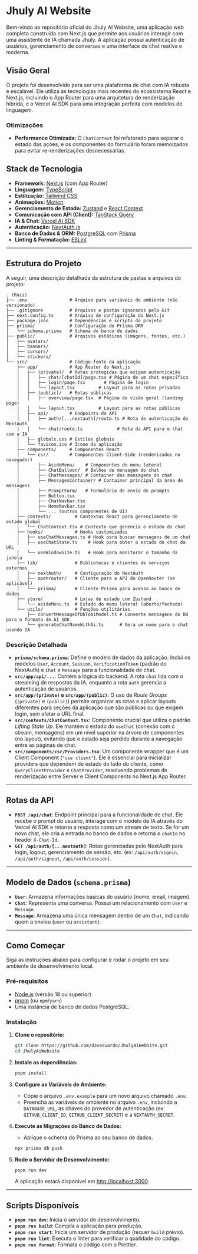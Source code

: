 # Jhuly AI Website

Bem-vindo ao repositório oficial do Jhuly AI Website, uma aplicação web completa construída com Next.js que permite aos usuários interagir com uma assistente de IA chamada Jhuly. A aplicação possui autenticação de usuários, gerenciamento de conversas e uma interface de chat reativa e moderna.

## Visão Geral

O projeto foi desenvolvido para ser uma plataforma de chat com IA robusta e escalável. Ele utiliza as tecnologias mais recentes do ecossistema React e Next.js, incluindo o App Router para uma arquitetura de renderização híbrida, e o Vercel AI SDK para uma integração perfeita com modelos de linguagem.

### Otimizações

- **Performance Otimizada:** O `ChatContext` foi refatorado para separar o estado das ações, e os componentes do formulário foram memoizados para evitar re-renderizações desnecessárias.

## Stack de Tecnologia

- **Framework:** [Next.js](https://nextjs.org/) (com App Router)
- **Linguagem:** [TypeScript](https://www.typescriptlang.org/)
- **Estilização:** [Tailwind CSS](https://tailwindcss.com/)
- **Animações:** [Motion](https://motion.dev)
- **Gerenciamento de Estado:** [Zustand](https://zustand-demo.pmnd.rs/) e [React Context](https://react.dev/learn/passing-data-deeply-with-context)
- **Comunicação com API (Client):** [TanStack Query](https://tanstack.com/query/latest)
- **IA & Chat:** [Vercel AI SDK](https://sdk.vercel.ai/)
- **Autenticação:** [NextAuth.js](https://next-auth.js.org/)
- **Banco de Dados & ORM:** [PostgreSQL](https://www.postgresql.org/) com [Prisma](https://www.prisma.io/)
- **Linting & Formatação:** [ESLint](https://eslint.org/)

---

## Estrutura do Projeto

A seguir, uma descrição detalhada da estrutura de pastas e arquivos do projeto:

```
. (Raiz)
├── .env                # Arquivo para variáveis de ambiente (não versionado)
├── .gitignore          # Arquivos e pastas ignorados pelo Git
├── next.config.ts      # Arquivo de configuração do Next.js
├── package.json        # Dependências e scripts do projeto
├── prisma/             # Configuração do Prisma ORM
│   └── schema.prisma   # Schema do banco de dados
├── public/             # Arquivos estáticos (imagens, fontes, etc.)
│   ├── avatars/
│   ├── banners/
│   ├── cursors/
│   └── stickers/
└── src/                # Código-fonte da aplicação
    ├── app/            # App Router do Next.js
    │   ├── (private)/  # Rotas protegidas que exigem autenticação
    │   │   ├── chat/[chatId]/page.tsx # Página de um chat específico
    │   │   ├── login/page.tsx       # Página de login
    │   │   └── layout.tsx         # Layout para as rotas privadas
    │   ├── (public)/   # Rotas públicas
    │   │   ├── overview/page.tsx  # Página de visão geral (landing page)
    │   │   └── layout.tsx         # Layout para as rotas públicas
    │   ├── api/        # Endpoints da API
    │   │   ├── auth/[...nextauth]/route.ts # Rota de autenticação do NextAuth
    │   │   └── chat/route.ts             # Rota da API para o chat com a IA
    │   ├── globals.css # Estilos globais
    │   └── favicon.ico # Ícone da aplicação
    ├── components/     # Componentes React
    │   └── csr/        # Componentes Client-Side (renderizados no navegador)
    │       ├── AsideMenu/    # Componentes do menu lateral
    │       ├── ChatBalloon/  # Balões de mensagem do chat
    │       ├── ChatMessages/ # Container das mensagens do chat
    │       ├── MessagesContainer/ # Container principal da área de mensagens
    │       ├── PromptForm/   # Formulário de envio de prompts
    │       ├── Button.tsx
    │       ├── ChatNavbar.tsx
    │       ├── HomeNavbar.tsx
    │       └── ... (outros componentes de UI)
    ├── contexts/         # Contextos React para gerenciamento de estado global
    │   └── ChatContext.tsx # Contexto que gerencia o estado do chat
    ├── hooks/            # Hooks customizados
    │   ├── useChatMessages.ts # Hook para buscar mensagens de um chat
    │   ├── useChatState.ts    # Hook para obter o estado do chat da URL
    │   └── useWindowSize.ts   # Hook para monitorar o tamanho da janela
    ├── lib/              # Bibliotecas e clientes de serviços externos
    │   ├── nextAuth/     # Configuração do NextAuth
    │   ├── openrouter/   # Cliente para a API do OpenRouter (se aplicável)
    │   └── prisma/       # Cliente Prisma para acesso ao banco de dados
    ├── store/            # Lojas de estado com Zustand
    │   └── asideMenu.ts  # Estado do menu lateral (aberto/fechado)
    └── utils/            # Funções utilitárias
        ├── convertMessageOfDbToAiModel.ts # Converte mensagens do DB para o formato do AI SDK
        └── generateChatNameWithAi.ts      # Gera um nome para o chat usando IA
```

### Descrição Detalhada

- **`prisma/schema.prisma`**: Define o modelo de dados da aplicação. Inclui os modelos `User`, `Account`, `Session`, `VerificationToken` (padrão do NextAuth) e `Chat` e `Message` para a funcionalidade de chat.
- **`src/app/api/...`**: Contém a lógica do backend. A rota `chat` lida com o streaming de respostas da IA, enquanto a rota `auth` gerencia a autenticação de usuários.
- **`src/app/(private)` e `src/app/(public)`**: O uso de _Route Groups_ (`(private)` e `(public)`) permite organizar as rotas e aplicar layouts diferentes para seções da aplicação que são públicas ou que exigem login, sem afetar a URL final.
- **`src/contexts/ChatContext.tsx`**: Componente crucial que utiliza o padrão _Lifting State Up_. Ele mantém o estado do `useChat` (conexão com o stream, mensagens) em um nível superior na árvore de componentes (no layout), evitando que o estado seja perdido durante a navegação entre as páginas de chat.
- **`src/components/csr/Providers.tsx`**: Um componente wrapper que é um Client Component (`"use client"`). Ele é essencial para inicializar providers que dependem de estado do lado do cliente, como `QueryClientProvider` e `ChatProvider`, resolvendo problemas de renderização entre Server e Client Components no Next.js App Router.

---

## Rotas da API

- **`POST /api/chat`**: Endpoint principal para a funcionalidade de chat. Ele recebe o prompt do usuário, interage com o modelo de IA através do Vercel AI SDK e retorna a resposta como um stream de texto. Se for um novo chat, ele cria a entrada no banco de dados e retorna o `chatId` no header `X-Chat-Id`.
- **`GET /api/auth/[...nextauth]`**: Rotas gerenciadas pelo NextAuth para login, logout, gerenciamento de sessão, etc. (ex: `/api/auth/signin`, `/api/auth/signout`, `/api/auth/session`).

---

## Modelo de Dados (`schema.prisma`)

- **`User`**: Armazena informações básicas do usuário (nome, email, imagem).
- **`Chat`**: Representa uma conversa. Possui um relacionamento com `User` e `Message`.
- **`Message`**: Armazena uma única mensagem dentro de um `Chat`, indicando quem a enviou (`user` ou `assistant`).

---

## Como Começar

Siga as instruções abaixo para configurar e rodar o projeto em seu ambiente de desenvolvimento local.

### Pré-requisitos

- [Node.js](https://nodejs.org/en) (versão 18 ou superior)
- [pnpm](https://pnpm.io/) (ou `npm`/`yarn`)
- Uma instância de banco de dados PostgreSQL.

### Instalação

1.  **Clone o repositório:**

    ```bash
    git clone https://github.com/d3veduardo/JhulyAiWebsite.git
    cd JhulyAiWebsite
    ```

2.  **Instale as dependências:**

    ```bash
    pnpm install
    ```

3.  **Configure as Variáveis de Ambiente:**
    - Copie o arquivo `.env.example` para um novo arquivo chamado `.env`.
    - Preencha as variáveis de ambiente no arquivo `.env`, incluindo a `DATABASE_URL`, as chaves do provedor de autenticação (ex: `GITHUB_CLIENT_ID`, `GITHUB_CLIENT_SECRET`) e a `NEXTAUTH_SECRET`.

4.  **Execute as Migrações do Banco de Dados:**
    - Aplique o schema do Prisma ao seu banco de dados.

    ```bash
    npx prisma db push
    ```

5.  **Rode o Servidor de Desenvolvimento:**

    ```bash
    pnpm run dev
    ```

    A aplicação estará disponível em [http://localhost:3000](http://localhost:3000).

---

## Scripts Disponíveis

- **`pnpm run dev`**: Inicia o servidor de desenvolvimento.
- **`pnpm run build`**: Compila a aplicação para produção.
- **`pnpm run start`**: Inicia um servidor de produção (requer `build` prévio).
- **`pnpm run lint`**: Executa o linter para verificar a qualidade do código.
- **`pnpm run format`**: Formata o código com o Prettier.
